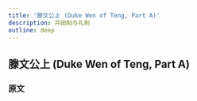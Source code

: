 ```yaml
---
title: '滕文公上 (Duke Wen of Teng, Part A)'
description: 井田制与礼制
outline: deep
---
```


## 滕文公上 (Duke Wen of Teng, Part A)

### 原文

